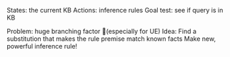 States: the current KB
Actions: inference rules
Goal test: see if query is in KB

Problem: huge branching factor (especially for UE)
Idea: Find a substitution that makes the rule premise match known facts
Make new, powerful inference rule!
